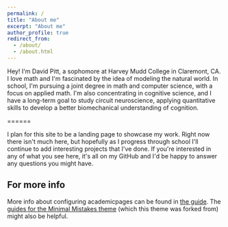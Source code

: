 ```yaml
---
permalink: /
title: "About me"
excerpt: "About me"
author_profile: true
redirect_from: 
  - /about/
  - /about.html
---
```


Hey! I'm David Pitt, a sophomore at Harvey Mudd College in Claremont, CA. I love math and I'm fascinated by the idea of modeling the natural world. In school, I'm pursuing a joint degree in math and computer science, with a focus on applied math. I'm also concentrating in cognitive science, and I have a long-term goal to study circuit neuroscience, applying quantitative skills to develop a better biomechanical understanding of cognition. 

======

I plan for this site to be a landing page to showcase my work. Right now there isn't much here, but hopefully as I progress through school I'll continue to add interesting projects that I've done. If you're interested in any of what you see here, it's all on my GitHub and I'd be happy to answer any questions you might have. 


For more info
------
More info about configuring academicpages can be found in [the guide](https://academicpages.github.io/markdown/). The [guides for the Minimal Mistakes theme](https://mmistakes.github.io/minimal-mistakes/docs/configuration/) (which this theme was forked from) might also be helpful.
